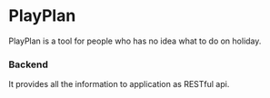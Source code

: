 # PlayPlan
PlayPlan is a tool for people who has no idea what to do on holiday.
### Backend
It provides all the information to application as RESTful api.